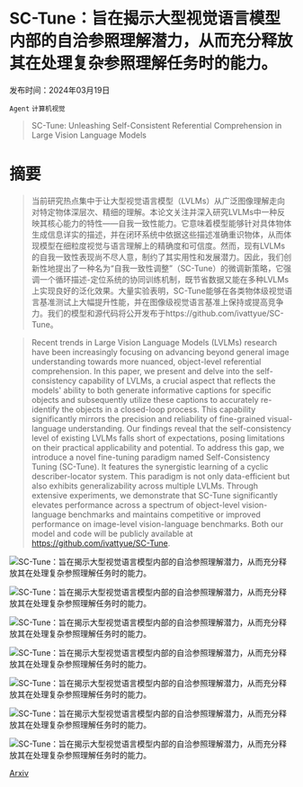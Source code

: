 # SC-Tune：旨在揭示大型视觉语言模型内部的自洽参照理解潜力，从而充分释放其在处理复杂参照理解任务时的能力。

发布时间：2024年03月19日

`Agent` `计算机视觉`

> SC-Tune: Unleashing Self-Consistent Referential Comprehension in Large Vision Language Models

# 摘要

> 当前研究热点集中于让大型视觉语言模型（LVLMs）从广泛图像理解走向对特定物体深层次、精细的理解。本论文关注并深入研究LVLMs中一种反映其核心能力的特性——自我一致性能力。它意味着模型能够针对具体物体生成信息详实的描述，并在闭环系统中依据这些描述准确重识物体，从而体现模型在细粒度视觉与语言理解上的精确度和可信度。然而，现有LVLMs的自我一致性表现尚不尽人意，制约了其实用性和发展潜力。因此，我们创新性地提出了一种名为“自我一致性调整”（SC-Tune）的微调新策略，它强调一个循环描述-定位系统的协同训练机制，既节省数据又能在多种LVLMs上实现良好的泛化效果。大量实验表明，SC-Tune能够在各类物体级视觉语言基准测试上大幅提升性能，并在图像级视觉语言基准上保持或提高竞争力。我们的模型和源代码将公开发布于https://github.com/ivattyue/SC-Tune。

> Recent trends in Large Vision Language Models (LVLMs) research have been increasingly focusing on advancing beyond general image understanding towards more nuanced, object-level referential comprehension. In this paper, we present and delve into the self-consistency capability of LVLMs, a crucial aspect that reflects the models' ability to both generate informative captions for specific objects and subsequently utilize these captions to accurately re-identify the objects in a closed-loop process. This capability significantly mirrors the precision and reliability of fine-grained visual-language understanding. Our findings reveal that the self-consistency level of existing LVLMs falls short of expectations, posing limitations on their practical applicability and potential. To address this gap, we introduce a novel fine-tuning paradigm named Self-Consistency Tuning (SC-Tune). It features the synergistic learning of a cyclic describer-locator system. This paradigm is not only data-efficient but also exhibits generalizability across multiple LVLMs. Through extensive experiments, we demonstrate that SC-Tune significantly elevates performance across a spectrum of object-level vision-language benchmarks and maintains competitive or improved performance on image-level vision-language benchmarks. Both our model and code will be publicly available at https://github.com/ivattyue/SC-Tune.

![SC-Tune：旨在揭示大型视觉语言模型内部的自洽参照理解潜力，从而充分释放其在处理复杂参照理解任务时的能力。](../../../paper_images/2403.13263/x1.png)

![SC-Tune：旨在揭示大型视觉语言模型内部的自洽参照理解潜力，从而充分释放其在处理复杂参照理解任务时的能力。](../../../paper_images/2403.13263/x2.png)

![SC-Tune：旨在揭示大型视觉语言模型内部的自洽参照理解潜力，从而充分释放其在处理复杂参照理解任务时的能力。](../../../paper_images/2403.13263/x3.png)

![SC-Tune：旨在揭示大型视觉语言模型内部的自洽参照理解潜力，从而充分释放其在处理复杂参照理解任务时的能力。](../../../paper_images/2403.13263/x4.png)

![SC-Tune：旨在揭示大型视觉语言模型内部的自洽参照理解潜力，从而充分释放其在处理复杂参照理解任务时的能力。](../../../paper_images/2403.13263/x5.png)

![SC-Tune：旨在揭示大型视觉语言模型内部的自洽参照理解潜力，从而充分释放其在处理复杂参照理解任务时的能力。](../../../paper_images/2403.13263/x6.png)

![SC-Tune：旨在揭示大型视觉语言模型内部的自洽参照理解潜力，从而充分释放其在处理复杂参照理解任务时的能力。](../../../paper_images/2403.13263/x7.png)

[Arxiv](https://arxiv.org/abs/2403.13263)